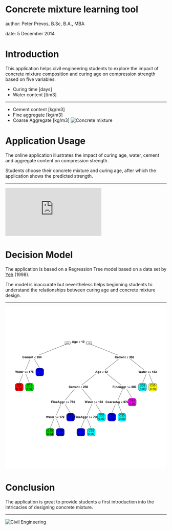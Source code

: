 Concrete mixture learning tool
========================================================
author: Peter Prevos, B.Sc, B.A., MBA

date: 5 December 2014

Introduction
========================================================
This application helps civil engineering students to explore the impact of concrete mixture composition and curing age on compression strength based on five variables:
* Curing time [days]
* Water content [l/m3]


***
* Cement content [kg/m3]
* Fine aggregate [kg/m3]
* Coarse Aggregate [kg/m3]
![Concrete mixture](http://s.hswstatic.com/gif/how-is-concrete-made-3.jpg)

Application Usage
========================================================
The online application illustrates the impact of curing age, water, cement and aggregate content on compression strength. 

Students choose their concrete mixture and curing age, after which the application shows the predicted strength.

***
![Application screenshot](http://prevos.owncube.com/public.php?service=files&t=c941f8b9e6b0b406dabcb0bbc5f153ca&download)


Decision Model
========================================================
The application is based on a Regression Tree model based on a data set by [Yeh](http://www.sciencedirect.com/science/article/pii/S0008884698001653) (1998).

The model is inaccurate but nevertheless helps beginning students to understand the relationships between curing age and concrete mixture design.


***
![plot of chunk unnamed-chunk-1](Concrete-figure/unnamed-chunk-1-1.png) 

Conclusion
========================================================
The application is great to provide students a first introduction into the intricacies of designing concrete mixture.

***
![Civil Engineering](http://media2.inktastic.com/thumbnail/349/48/48349.1.png)
